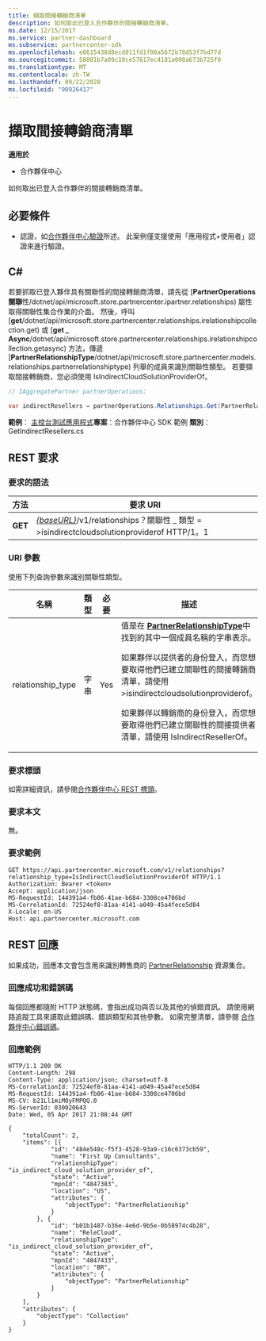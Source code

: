 ```yaml
---
title: 擷取間接轉銷商清單
description: 如何取出已登入合作夥伴的間接轉銷商清單。
ms.date: 12/15/2017
ms.service: partner-dashboard
ms.subservice: partnercenter-sdk
ms.openlocfilehash: e8615438d8ecd011fd1f00a5672b78d53f7bd77d
ms.sourcegitcommit: 58801b7a09c19ce57617ec4181a008a673b725f0
ms.translationtype: MT
ms.contentlocale: zh-TW
ms.lasthandoff: 09/22/2020
ms.locfileid: "90926417"
---
```

# <a name="retrieve-a-list-of-indirect-resellers"></a>擷取間接轉銷商清單

**適用於**

- 合作夥伴中心

如何取出已登入合作夥伴的間接轉銷商清單。

## <a name="prerequisites"></a>必要條件

- 認證，如[合作夥伴中心驗證](partner-center-authentication.md)所述。 此案例僅支援使用「應用程式+使用者」認證來進行驗證。

## <a name="c"></a>C\#

若要抓取已登入夥伴具有關聯性的間接轉銷商清單，請先從 [**PartnerOperations 關聯**性/dotnet/api/microsoft.store.partnercenter.ipartner.relationships) 屬性取得關聯性集合作業的介面。 然後，呼叫 [**get**/dotnet/api/microsoft.store.partnercenter.relationships.irelationshipcollection.get) 或 [**get \_ Async**/dotnet/api/microsoft.store.partnercenter.relationships.irelationshipcollection.getasync) 方法，傳遞 [**PartnerRelationshipType**/dotnet/api/microsoft.store.partnercenter.models.relationships.partnerrelationshiptype) 列舉的成員來識別關聯性類型。 若要擷取間接轉銷商，您必須使用 IsIndirectCloudSolutionProviderOf。

``` csharp
// IAggregatePartner partnerOperations;

var indirectResellers = partnerOperations.Relationships.Get(PartnerRelationshipType.IsIndirectCloudSolutionProviderOf);
```

**範例**： [主控台測試應用程式](console-test-app.md)**專案**：合作夥伴中心 SDK 範例 **類別**： GetIndirectResellers.cs

## <a name="rest-request"></a>REST 要求

### <a name="request-syntax"></a>要求的語法

| 方法  | 要求 URI                                                                                                                |
|---------|----------------------------------------------------------------------------------------------------------------------------|
| **GET** | [*{baseURL}*](partner-center-rest-urls.md)/v1/relationships？關聯性 \_ 類型 = >isindirectcloudsolutionproviderof HTTP/1。1 |

### <a name="uri-parameter"></a>URI 參數

使用下列查詢參數來識別關聯性類型。

<table>
<colgroup>
<col width="25%" />
<col width="25%" />
<col width="25%" />
<col width="25%" />
</colgroup>
<thead>
<tr class="header">
<th>名稱</th>
<th>類型</th>
<th>必要</th>
<th>描述</th>
</tr>
</thead>
<tbody>
<tr class="odd">
<td>relationship_type</td>
<td>字串</td>
<td>Yes</td>
<td>值是在 <a href="https://docs.microsoft.com/dotnet/api/microsoft.store.partnercenter.models.relationships.partnerrelationshiptype"><strong>PartnerRelationshipType</strong></a>中找到的其中一個成員名稱的字串表示。
<p>如果夥伴以提供者的身份登入，而您想要取得他們已建立關聯性的間接轉銷商清單，請使用 >isindirectcloudsolutionproviderof。</p>
<p>如果夥伴以轉銷商的身份登入，而您想要取得他們已建立關聯性的間接提供者清單，請使用 IsIndirectResellerOf。</p></td>
</tr>
</tbody>
</table>

### <a name="request-headers"></a>要求標頭

如需詳細資訊，請參閱[合作夥伴中心 REST 標頭](headers.md)。

### <a name="request-body"></a>要求本文

無。

### <a name="request-example"></a>要求範例

```http
GET https://api.partnercenter.microsoft.com/v1/relationships?relationship_type=IsIndirectCloudSolutionProviderOf HTTP/1.1
Authorization: Bearer <token>
Accept: application/json
MS-RequestId: 144391a4-fb06-41ae-b684-3308ce4706bd
MS-CorrelationId: 72524ef8-81aa-4141-a049-45a4fece5d84
X-Locale: en-US
Host: api.partnercenter.microsoft.com
```

## <a name="rest-response"></a>REST 回應

如果成功，回應本文會包含用來識別轉售商的 [PartnerRelationship](relationships-resources.md) 資源集合。

### <a name="response-success-and-error-codes"></a>回應成功和錯誤碼

每個回應都隨附 HTTP 狀態碼，會指出成功與否以及其他的偵錯資訊。 請使用網路追蹤工具來讀取此錯誤碼、錯誤類型和其他參數。 如需完整清單，請參閱 [合作夥伴中心錯誤碼](error-codes.md)。

### <a name="response-example"></a>回應範例

```http
HTTP/1.1 200 OK
Content-Length: 298
Content-Type: application/json; charset=utf-8
MS-CorrelationId: 72524ef8-81aa-4141-a049-45a4fece5d84
MS-RequestId: 144391a4-fb06-41ae-b684-3308ce4706bd
MS-CV: b21Ll1miM0yFMPQQ.0
MS-ServerId: 030020643
Date: Wed, 05 Apr 2017 21:08:44 GMT

{
    "totalCount": 2,
    "items": [{
            "id": "484e548c-f5f3-4528-93a9-c16c6373cb59",
            "name": "First Up Consultants",
            "relationshipType": "is_indirect_cloud_solution_provider_of",
            "state": "Active",
            "mpnId": "4847383",
            "location": "US",
            "attributes": {
                "objectType": "PartnerRelationship"
            }
        }, {
            "id": "b01b1487-b36e-4e6d-9b5e-0b58974c4b28",
            "name": "ReleCloud",
            "relationshipType": "is_indirect_cloud_solution_provider_of",
            "state": "Active",
            "mpnId": "4847433",
            "location": "BR",
            "attributes": {
                "objectType": "PartnerRelationship"
            }
        }
    ],
    "attributes": {
        "objectType": "Collection"
    }
}
```
